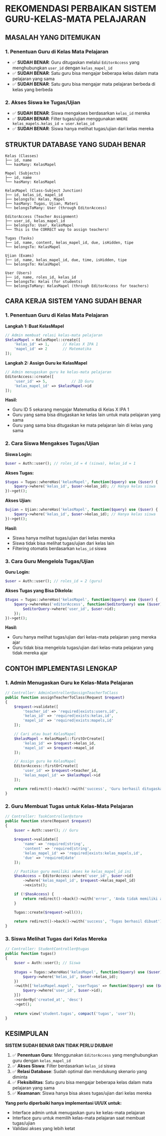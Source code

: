 # REKOMENDASI PERBAIKAN SISTEM GURU-KELAS-MATA PELAJARAN

## MASALAH YANG DITEMUKAN

### 1. **Penentuan Guru di Kelas Mata Pelajaran**
- ✅ **SUDAH BENAR**: Guru ditugaskan melalui `EditorAccess` yang menghubungkan `user_id` dengan `kelas_mapel_id`
- ✅ **SUDAH BENAR**: Satu guru bisa mengajar beberapa kelas dalam mata pelajaran yang sama
- ✅ **SUDAH BENAR**: Satu guru bisa mengajar mata pelajaran berbeda di kelas yang berbeda

### 2. **Akses Siswa ke Tugas/Ujian**
- ✅ **SUDAH BENAR**: Siswa mengakses berdasarkan `kelas_id` mereka
- ✅ **SUDAH BENAR**: Filter tugas/ujian menggunakan `WHERE kelas_mapels.kelas_id = user.kelas_id`
- ✅ **SUDAH BENAR**: Siswa hanya melihat tugas/ujian dari kelas mereka

## STRUKTUR DATABASE YANG SUDAH BENAR

```
Kelas (Classes)
├── id, name
└── hasMany: KelasMapel

Mapel (Subjects)
├── id, name  
└── hasMany: KelasMapel

KelasMapel (Class-Subject Junction)
├── id, kelas_id, mapel_id
├── belongsTo: Kelas, Mapel
├── hasMany: Tugas, Ujian, Materi
└── belongsToMany: User (through EditorAccess)

EditorAccess (Teacher Assignment)
├── user_id, kelas_mapel_id
├── belongsTo: User, KelasMapel
└── This is the CORRECT way to assign teachers!

Tugas (Tasks)
├── id, name, content, kelas_mapel_id, due, isHidden, tipe
└── belongsTo: KelasMapel

Ujian (Exams)  
├── id, name, kelas_mapel_id, due, time, isHidden, tipe
└── belongsTo: KelasMapel

User (Users)
├── id, name, roles_id, kelas_id
├── belongsTo: Kelas (for students)
└── belongsToMany: KelasMapel (through EditorAccess for teachers)
```

## CARA KERJA SISTEM YANG SUDAH BENAR

### 1. **Penentuan Guru di Kelas Mata Pelajaran**

**Langkah 1: Buat KelasMapel**
```php
// Admin membuat relasi kelas-mata pelajaran
$kelasMapel = KelasMapel::create([
    'kelas_id' => 1,      // Kelas X IPA 1
    'mapel_id' => 2       // Matematika
]);
```

**Langkah 2: Assign Guru ke KelasMapel**
```php
// Admin menugaskan guru ke kelas-mata pelajaran
EditorAccess::create([
    'user_id' => 5,           // ID Guru
    'kelas_mapel_id' => $kelasMapel->id
]);
```

**Hasil:**
- Guru ID 5 sekarang mengajar Matematika di Kelas X IPA 1
- Guru yang sama bisa ditugaskan ke kelas lain untuk mata pelajaran yang sama
- Guru yang sama bisa ditugaskan ke mata pelajaran lain di kelas yang sama

### 2. **Cara Siswa Mengakses Tugas/Ujian**

**Siswa Login:**
```php
$user = Auth::user(); // roles_id = 4 (siswa), kelas_id = 1
```

**Akses Tugas:**
```php
$tugas = Tugas::whereHas('kelasMapel', function($query) use ($user) {
    $query->where('kelas_id', $user->kelas_id); // Hanya kelas siswa
})->get();
```

**Akses Ujian:**
```php
$ujian = Ujian::whereHas('kelasMapel', function($query) use ($user) {
    $query->where('kelas_id', $user->kelas_id); // Hanya kelas siswa
})->get();
```

**Hasil:**
- Siswa hanya melihat tugas/ujian dari kelas mereka
- Siswa tidak bisa melihat tugas/ujian dari kelas lain
- Filtering otomatis berdasarkan `kelas_id` siswa

### 3. **Cara Guru Mengelola Tugas/Ujian**

**Guru Login:**
```php
$user = Auth::user(); // roles_id = 2 (guru)
```

**Akses Tugas yang Bisa Dikelola:**
```php
$tugas = Tugas::whereHas('kelasMapel', function($query) use ($user) {
    $query->whereHas('editorAccess', function($editorQuery) use ($user) {
        $editorQuery->where('user_id', $user->id);
    });
})->get();
```

**Hasil:**
- Guru hanya melihat tugas/ujian dari kelas-mata pelajaran yang mereka ajar
- Guru tidak bisa mengelola tugas/ujian dari kelas-mata pelajaran yang tidak mereka ajar

## CONTOH IMPLEMENTASI LENGKAP

### 1. **Admin Menugaskan Guru ke Kelas-Mata Pelajaran**

```php
// Controller: AdminController@assignTeacherToClass
public function assignTeacherToClass(Request $request)
{
    $request->validate([
        'teacher_id' => 'required|exists:users,id',
        'kelas_id' => 'required|exists:kelas,id',
        'mapel_id' => 'required|exists:mapels,id'
    ]);

    // Cari atau buat KelasMapel
    $kelasMapel = KelasMapel::firstOrCreate([
        'kelas_id' => $request->kelas_id,
        'mapel_id' => $request->mapel_id
    ]);

    // Assign guru ke KelasMapel
    EditorAccess::firstOrCreate([
        'user_id' => $request->teacher_id,
        'kelas_mapel_id' => $kelasMapel->id
    ]);

    return redirect()->back()->with('success', 'Guru berhasil ditugaskan');
}
```

### 2. **Guru Membuat Tugas untuk Kelas-Mata Pelajaran**

```php
// Controller: TaskController@store
public function store(Request $request)
{
    $user = Auth::user(); // Guru
    
    $request->validate([
        'name' => 'required|string',
        'content' => 'required|string',
        'kelas_mapel_id' => 'required|exists:kelas_mapels,id',
        'due' => 'required|date'
    ]);

    // Pastikan guru memiliki akses ke kelas_mapel_id ini
    $hasAccess = EditorAccess::where('user_id', $user->id)
        ->where('kelas_mapel_id', $request->kelas_mapel_id)
        ->exists();

    if (!$hasAccess) {
        return redirect()->back()->with('error', 'Anda tidak memiliki akses ke kelas-mata pelajaran ini');
    }

    Tugas::create($request->all());
    
    return redirect()->back()->with('success', 'Tugas berhasil dibuat');
}
```

### 3. **Siswa Melihat Tugas dari Kelas Mereka**

```php
// Controller: StudentController@tugas
public function tugas()
{
    $user = Auth::user(); // Siswa
    
    $tugas = Tugas::whereHas('kelasMapel', function($query) use ($user) {
        $query->where('kelas_id', $user->kelas_id);
    })
    ->with(['kelasMapel.mapel', 'userTugas' => function($query) use ($user) {
        $query->where('user_id', $user->id);
    }])
    ->orderBy('created_at', 'desc')
    ->get();
    
    return view('student.tugas', compact('tugas', 'user'));
}
```

## KESIMPULAN

**SISTEM SUDAH BENAR DAN TIDAK PERLU DIUBAH!**

1. ✅ **Penentuan Guru**: Menggunakan `EditorAccess` yang menghubungkan guru dengan `kelas_mapel_id`
2. ✅ **Akses Siswa**: Filter berdasarkan `kelas_id` siswa
3. ✅ **Relasi Database**: Sudah optimal dan mendukung skenario yang diminta
4. ✅ **Fleksibilitas**: Satu guru bisa mengajar beberapa kelas dalam mata pelajaran yang sama
5. ✅ **Keamanan**: Siswa hanya bisa akses tugas/ujian dari kelas mereka

**Yang perlu diperbaiki hanya implementasi UI/UX untuk:**
- Interface admin untuk menugaskan guru ke kelas-mata pelajaran
- Interface guru untuk memilih kelas-mata pelajaran saat membuat tugas/ujian
- Validasi akses yang lebih ketat
